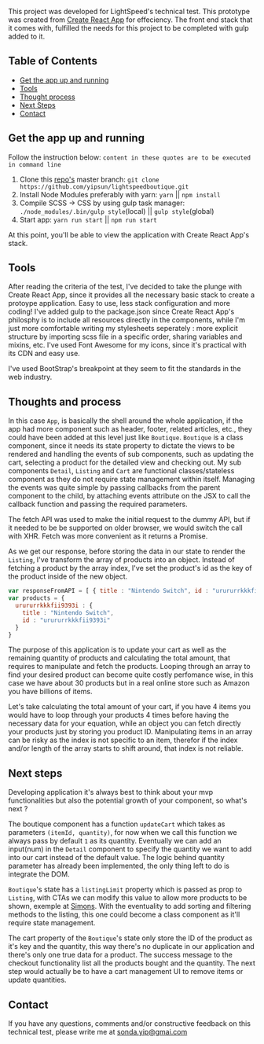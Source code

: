 This project was developed for LightSpeed's technical test. This prototype was created from [Create React App](https://github.com/facebookincubator/create-react-app) for effeciency. The front end stack that it comes with, fulfilled the needs for this project to be completed with gulp added to it. 

## Table of Contents

- [Get the app up and running](#get-the-app-up-and-running)
- [Tools](#tools)
- [Thought process](#thought-process)
- [Next Steps](#next-steps)
- [Contact](#contact)

## Get the app up and running

Follow the instruction below:
`content in these quotes are to be executed in command line`

1. Clone this [repo's](https://github.com/yipsun/lightspeedboutique) master branch: `git clone https://github.com/yipsun/lightspeedboutique.git`
2. Install Node Modules preferably with yarn: `yarn` || `npm install`
3. Compile SCSS -> CSS by using gulp task manager: `./node_modules/.bin/gulp style`(local) || `gulp style`(global)
4. Start app: `yarn run start` || `npm run start`

At this point, you'll be able to view the application with Create React App's stack.

## Tools

After reading the criteria of the test, I've decided to take the plunge with Create React App, since it provides all the necessary basic stack to create a protoype application. Easy to use, less stack configuration and more coding! I've added gulp to the package.json since Create React App's philosphy is to include all resources directly in the components, while I'm just more comfortable writing my stylesheets seperately : more explicit structure by importing scss file in a specific order, sharing variables and mixins, etc. I've used Font Awesome for my icons, since it's practical with its CDN and easy use.

I've used BootStrap's breakpoint at they seem to fit the standards in the web industry.

## Thoughts and process

In this case `App`, is basically the shell around the whole application, if the app had more component such as header, footer, related articles, etc., they could have been added at this level just like `Boutique`. `Boutique` is a class component, since it needs its state property to dictate the views to be rendered and handling the events of sub components, such as updating the cart, selecting a product for the detailed view and checking out. My sub components `Detail`, `Listing` and `Cart` are functional classes/stateless component as they do not require state management within itself. Managing the events was quite simple by passing callbacks from the parent component to the child, by attaching events attribute on the JSX to call the callback function and passing the required parameters. 

The fetch API was used to make the initial request to the dummy API, but if it needed to be be supported on older browser, we would switch the call with XHR. Fetch was more convenient as it returns a Promise. 

As we get our response, before storing the data in our state to render the `Listing`, I've transform the array of products into an object. Instead of fetching a product by the array index, I've set the product's id as the key of the product inside of the new object. 

```Javascript
var responseFromAPI = [ { title : "Nintendo Switch", id : "urururrkkkfii9393i" }, {}, {} ];
var products = {
  urururrkkkfii9393i : {
    title : "Nintendo Switch",
    id : "urururrkkkfii9393i"
  }
}
```

The purpose of this application is to update your cart as well as the remaining quantity of products and calculating the total amount, that requires to manipulate and fetch the products. Looping through an array to find your desired product can become quite costly perfomance wise, in this case we have about 30 products but in a real online store such as Amazon you have billions of items. 

Let's take calculating the total amount of your cart, if you have 4 items you would have to loop through your products 4 times before having the necessary data for your equation, while an object you can fetch directly your products just by storing you product ID. Manipulating items in an array can be risky as the index is not specific to an item, therefor if the index and/or length of the array starts to shift around, that index is not reliable.

## Next steps

Developing application it's always best to think about your mvp functionalities but also the potential growth of your component, so what's next ? 

The boutique component has a function `updateCart` which takes as parameters `(itemId, quantity)`, for now when we call this function we always pass by default `1` as its quantity. Eventually we can add an input(num) in the `Detail` component to specify the quantity we want to add into our cart instead of the default value. The logic behind quantity parameter has already been implemented, the only thing left to do is integrate the DOM. 

`Boutique`'s state has a `listingLimit` property which is passed as prop to `Listing`, with CTAs we can modify this value to allow more products to be shown, exemple at [Simons](https://www.simons.ca/en). With the eventuality to add sorting and filtering methods to the listing, this one could become a class component as it'll require state management. 

The cart property of the `Boutique`'s state only store the ID of the product as it's key and the quantity, this way there's no duplicate in our application and there's only one true data for a product. The success message to the checkout functionality list all the products bought and the quantity. The next step would actually be to have a cart management UI to remove items or update quantities. 

## Contact

If you have any questions, comments and/or constructive feedback on this technical test, please write me at [sonda.yip@gmai.com](mailto:sonda.yip@gmail.com)